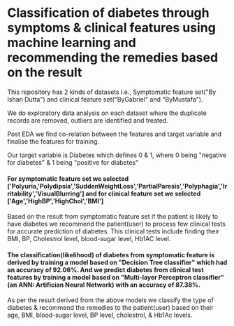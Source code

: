 # Classification of diabetes through symptoms & clinical features using machine learning and recommending the remedies based on the result

This repository has 2 kinds of datasets i.e., Symptomatic feature set("By Ishan Dutta") and clinical feature set("ByGabriel" and "ByMustafa").

We do exploratory data analysis on each dataset where the duplicate records are removed, outliers are identified and treated.

Post EDA we find co-relation between the features and target variable and finalise the features for training.

Our target variable is Diabetes which defines 0 & 1, where 0 being "negative for diabetes" & 1 being "positive for diabetes"

#### For symptomatic feature set we selected ['Polyuria,'Polydipsia','SuddenWeightLoss','PartialParesis','Polyphagia','Irritability','VisualBlurring'] and for clinical feature set we selected ['Age','HighBP','HighChol','BMI']

Based on the result from symptomatic feature set if the patient is likely to have diabetes we recommend the patient(user) to process few clinical tests for accurate prediction of diabetes. This clinical tests include finding their BMI, BP, Cholestrol level, blood-sugar level, Hb1AC level.

#### The classification(likelihood) of diabetes from symptomatic feature is derived by training a model based on "Decision Tree classifier" which had an accuracy of 92.06%. And we predict diabetes from clinical test features by training a model based on "Multi-layer Perceptron classifier" (an ANN: Artifician Neural Network) with an accuracy of 87.38%.

As per the result derived from the above models we classify the type of diabetes & recommend the remedies to the patient(user) based on their age, BMI, blood-sugar level, BP level, cholestrol, & Hb1Ac levels.
